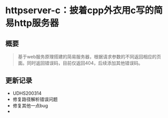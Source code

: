 # httpserver-c：披着cpp外衣用c写的简易http服务器

## 概要
 > 基于web服务原理搭建的简易服务器，根据请求参数的不同返回相应的页面。同时返回错误码，目前仅返回404，后续添加其他错误码。

## 更新记录
 + UDHS200314
  + 修复路径解析错误问题
  + 修复其他一点bug
  + 
